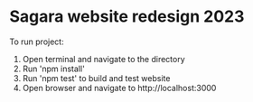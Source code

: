 # Sagara website redesign 2023

To run project:

1. Open terminal and navigate to the directory
2. Run 'npm install'
3. Run 'npm test' to build and test website
4. Open browser and navigate to http://localhost:3000
